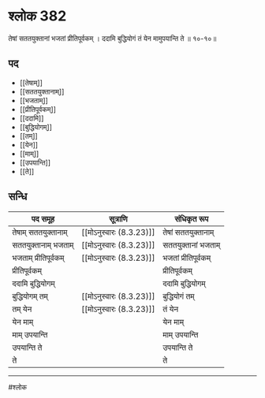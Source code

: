 # श्लोक 382

तेषां सततयुक्तानां भजतां प्रीतिपूर्वकम् ।
ददामि बुद्धियोगं तं येन मामुपयान्ति ते ॥ १०-१०॥


## पद 

- [[तेषाम्]]
- [[सततयुक्तानाम्]]
- [[भजताम्]]
- [[प्रीतिपूर्वकम्]]
- [[ददामि]]
- [[बुद्धियोगम्]]
- [[तम्]]
- [[येन]]
- [[माम्]]
- [[उपयान्ति]]
- [[ते]]

## सन्धि

| पद समूह | सूत्राणि | संधिकृत रूप |
| ----- | ----- | ----- |
| तेषाम् सततयुक्तानाम् |  [[मोऽनुस्वारः (8.3.23)]] | तेषां सततयुक्तानाम् |
| सततयुक्तानाम् भजताम् |  [[मोऽनुस्वारः (8.3.23)]] | सततयुक्तानां भजताम् |
| भजताम् प्रीतिपूर्वकम् |  [[मोऽनुस्वारः (8.3.23)]] | भजतां प्रीतिपूर्वकम् |
| प्रीतिपूर्वकम् |  | प्रीतिपूर्वकम् |
| ददामि बुद्धियोगम् |  | ददामि बुद्धियोगम् |
| बुद्धियोगम् तम् |  [[मोऽनुस्वारः (8.3.23)]] | बुद्धियोगं तम् |
| तम् येन |  [[मोऽनुस्वारः (8.3.23)]] | तं येन |
| येन माम् |  | येन माम् |
| माम् उपयान्ति |  | माम् उपयान्ति |
| उपयान्ति ते |  | उपयान्ति ते |
| ते |  | ते |


---

#श्लोक